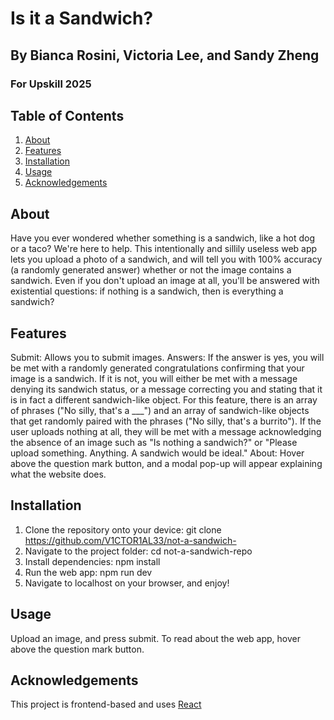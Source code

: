 # Is it a Sandwich?
## By Bianca Rosini, Victoria Lee, and Sandy Zheng
### For Upskill 2025

## Table of Contents
1. [About](#about)
2. [Features](#features)
3. [Installation](#installation)
4. [Usage](#usage)
5. [Acknowledgements](#acknowledgements)

## About
Have you ever wondered whether something is a sandwich, like a hot dog or a taco? We're here to help. This intentionally and sillily useless web app lets you upload a photo of a sandwich, and will tell you with 100% accuracy (a randomly generated answer) whether or not the image contains a sandwich. Even if you don't upload an image at all, you'll be answered with existential questions: if nothing is a sandwich, then is everything a sandwich?

## Features
Submit: Allows you to submit images.
Answers: If the answer is yes, you will be met with a randomly generated congratulations confirming that your image is a sandwich. If it is not, you will either be met with a message denying its sandwich status, or a message correcting you and stating that it is in fact a different sandwich-like object. For this feature, there is an array of phrases ("No silly, that's a ___") and an array of sandwich-like objects that get randomly paired with the phrases ("No silly, that's a burrito"). If the user uploads nothing at all, they will be met with a message acknowledging the absence of an image such as "Is nothing a sandwich?" or "Please upload something. Anything. A sandwich would be ideal."
About: Hover above the question mark button, and a modal pop-up will appear explaining what the website does.

## Installation
1. Clone the repository onto your device: git clone https://github.com/V1CTOR1AL33/not-a-sandwich-
2. Navigate to the project folder: cd not-a-sandwich-repo
3. Install dependencies: npm install
4. Run the web app: npm run dev
5. Navigate to localhost on your browser, and enjoy!

## Usage
Upload an image, and press submit. To read about the web app, hover above the question mark button.

## Acknowledgements
This project is frontend-based and uses [React](https://reactjs.org/)